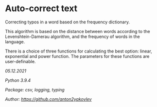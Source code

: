 # Auto-correct text
Correcting typos in a word based on the frequency dictionary.

This algorithm is based on the distance between words according to the Levenshtein-Damerau algorithm, and the frequency of words in the language.

There is a choice of three functions for calculating the best option: linear, exponential and power function. The parameters for these functions are user-definable.


_05.12.2021_

_Python 3.9.4_

_Package: csv, logging, typing_

_Author: https://github.com/anton2yakovlev_
